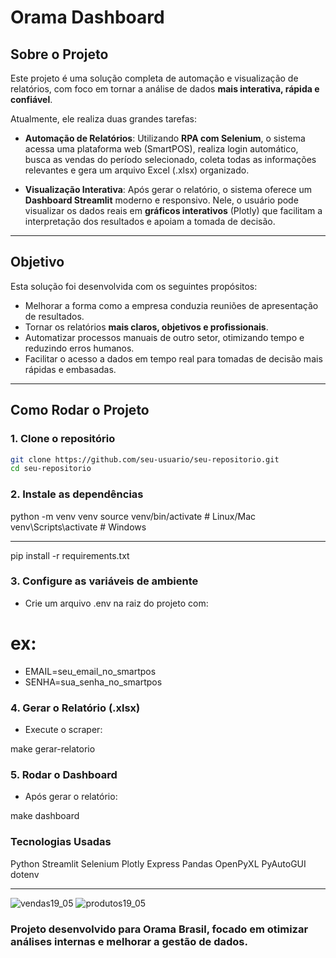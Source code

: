 # Orama Dashboard

## Sobre o Projeto

Este projeto é uma solução completa de automação e visualização de relatórios, com foco em tornar a análise de dados **mais interativa, rápida e confiável**.

Atualmente, ele realiza duas grandes tarefas:

- **Automação de Relatórios**: Utilizando **RPA com Selenium**, o sistema acessa uma plataforma web (SmartPOS), realiza login automático, busca as vendas do período selecionado, coleta todas as informações relevantes e gera um arquivo Excel (.xlsx) organizado.

- **Visualização Interativa**: Após gerar o relatório, o sistema oferece um **Dashboard Streamlit** moderno e responsivo. Nele, o usuário pode visualizar os dados reais em **gráficos interativos** (Plotly) que facilitam a interpretação dos resultados e apoiam a tomada de decisão.

---

## Objetivo
Esta solução foi desenvolvida com os seguintes propósitos:

- Melhorar a forma como a empresa conduzia reuniões de apresentação de resultados.
- Tornar os relatórios **mais claros, objetivos e profissionais**.
- Automatizar processos manuais de outro setor, otimizando tempo e reduzindo erros humanos.
- Facilitar o acesso a dados em tempo real para tomadas de decisão mais rápidas e embasadas.

---

## Como Rodar o Projeto

### 1. Clone o repositório
```bash
git clone https://github.com/seu-usuario/seu-repositorio.git
cd seu-repositorio
```

### 2. Instale as dependências
python -m venv venv
source venv/bin/activate  # Linux/Mac
venv\Scripts\activate     # Windows

---

pip install -r requirements.txt

### 3. Configure as variáveis de ambiente
- Crie um arquivo .env na raiz do projeto com:

# ex:
- EMAIL=seu_email_no_smartpos
- SENHA=sua_senha_no_smartpos

### 4. Gerar o Relatório (.xlsx)
- Execute o scraper:

make gerar-relatorio

### 5. Rodar o Dashboard
- Após gerar o relatório:

make dashboard


### Tecnologias Usadas

Python
Streamlit
Selenium
Plotly Express
Pandas
OpenPyXL
PyAutoGUI
dotenv

---

![vendas19_05](https://github.com/user-attachments/assets/68ee242b-9d6d-41ea-a480-3a4d01f66788)
![produtos19_05](https://github.com/user-attachments/assets/9faf06ab-5aa3-4283-8ee7-55d8a8432558)

### Projeto desenvolvido para Orama Brasil, focado em otimizar análises internas e melhorar a gestão de dados.
